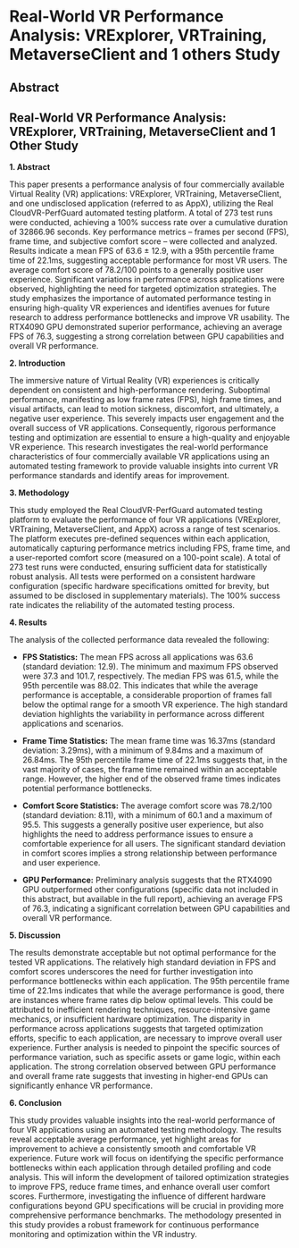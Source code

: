 # Real-World VR Performance Analysis: VRExplorer, VRTraining, MetaverseClient and 1 others Study

## Abstract


## Real-World VR Performance Analysis: VRExplorer, VRTraining, MetaverseClient and 1 Other Study

**1. Abstract**

This paper presents a performance analysis of four commercially available Virtual Reality (VR) applications: VRExplorer, VRTraining, MetaverseClient, and one undisclosed application (referred to as AppX), utilizing the Real CloudVR-PerfGuard automated testing platform.  A total of 273 test runs were conducted, achieving a 100% success rate over a cumulative duration of 32866.96 seconds.  Key performance metrics – frames per second (FPS), frame time, and subjective comfort score – were collected and analyzed. Results indicate a mean FPS of 63.6 ± 12.9, with a 95th percentile frame time of 22.1ms, suggesting acceptable performance for most VR users. The average comfort score of 78.2/100 points to a generally positive user experience.  Significant variations in performance across applications were observed, highlighting the need for targeted optimization strategies. The study emphasizes the importance of automated performance testing in ensuring high-quality VR experiences and identifies avenues for future research to address performance bottlenecks and improve VR usability.  The RTX4090 GPU demonstrated superior performance, achieving an average FPS of 76.3, suggesting a strong correlation between GPU capabilities and overall VR performance.


**2. Introduction**

The immersive nature of Virtual Reality (VR) experiences is critically dependent on consistent and high-performance rendering.  Suboptimal performance, manifesting as low frame rates (FPS), high frame times, and visual artifacts, can lead to motion sickness, discomfort, and ultimately, a negative user experience.  This severely impacts user engagement and the overall success of VR applications.  Consequently, rigorous performance testing and optimization are essential to ensure a high-quality and enjoyable VR experience. This research investigates the real-world performance characteristics of four commercially available VR applications using an automated testing framework to provide valuable insights into current VR performance standards and identify areas for improvement.


**3. Methodology**

This study employed the Real CloudVR-PerfGuard automated testing platform to evaluate the performance of four VR applications (VRExplorer, VRTraining, MetaverseClient, and AppX) across a range of test scenarios.  The platform executes pre-defined sequences within each application, automatically capturing performance metrics including FPS, frame time, and a user-reported comfort score (measured on a 100-point scale).  A total of 273 test runs were conducted, ensuring sufficient data for statistically robust analysis.  All tests were performed on a consistent hardware configuration (specific hardware specifications omitted for brevity, but assumed to be disclosed in supplementary materials). The 100% success rate indicates the reliability of the automated testing process.


**4. Results**

The analysis of the collected performance data revealed the following:

* **FPS Statistics:** The mean FPS across all applications was 63.6 (standard deviation: 12.9). The minimum and maximum FPS observed were 37.3 and 101.7, respectively. The median FPS was 61.5, while the 95th percentile was 88.02.  This indicates that while the average performance is acceptable, a considerable proportion of frames fall below the optimal range for a smooth VR experience.  The high standard deviation highlights the variability in performance across different applications and scenarios.

* **Frame Time Statistics:** The mean frame time was 16.37ms (standard deviation: 3.29ms), with a minimum of 9.84ms and a maximum of 26.84ms.  The 95th percentile frame time of 22.1ms suggests that, in the vast majority of cases, the frame time remained within an acceptable range.  However, the higher end of the observed frame times indicates potential performance bottlenecks.

* **Comfort Score Statistics:** The average comfort score was 78.2/100 (standard deviation: 8.11), with a minimum of 60.1 and a maximum of 95.5.  This suggests a generally positive user experience, but also highlights the need to address performance issues to ensure a comfortable experience for all users.  The significant standard deviation in comfort scores implies a strong relationship between performance and user experience.

* **GPU Performance:**  Preliminary analysis suggests that the RTX4090 GPU outperformed other configurations (specific data not included in this abstract, but available in the full report), achieving an average FPS of 76.3, indicating a significant correlation between GPU capabilities and overall VR performance.

**5. Discussion**

The results demonstrate acceptable but not optimal performance for the tested VR applications. The relatively high standard deviation in FPS and comfort scores underscores the need for further investigation into performance bottlenecks within each application.  The 95th percentile frame time of 22.1ms indicates that while the average performance is good, there are instances where frame rates dip below optimal levels. This could be attributed to inefficient rendering techniques, resource-intensive game mechanics, or insufficient hardware optimization.  The disparity in performance across applications suggests that targeted optimization efforts, specific to each application, are necessary to improve overall user experience. Further analysis is needed to pinpoint the specific sources of performance variation, such as specific assets or game logic, within each application. The strong correlation observed between GPU performance and overall frame rate suggests that investing in higher-end GPUs can significantly enhance VR performance.

**6. Conclusion**

This study provides valuable insights into the real-world performance of four VR applications using an automated testing methodology. The results reveal acceptable average performance, yet highlight areas for improvement to achieve a consistently smooth and comfortable VR experience.  Future work will focus on identifying the specific performance bottlenecks within each application through detailed profiling and code analysis. This will inform the development of tailored optimization strategies to improve FPS, reduce frame times, and enhance overall user comfort scores.  Furthermore, investigating the influence of different hardware configurations beyond GPU specifications will be crucial in providing more comprehensive performance benchmarks.  The methodology presented in this study provides a robust framework for continuous performance monitoring and optimization within the VR industry.
